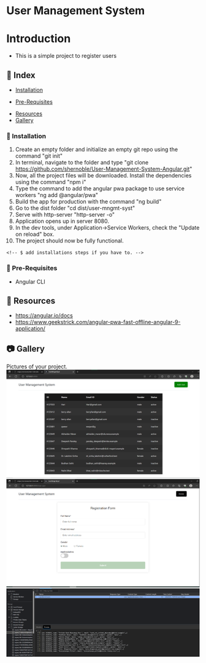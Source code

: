 # User Management System

<!-- ## gets real
git init
git clone:
npm i
ng serve
localhost:4200 -->

<!-- now check for service worker -->
<!-- ng add @angular/pwa
ng build
cd dist/user-mngmt-syst
http-server -o
->opens up in server 8080 -->


# Introduction
- This is a simple project to register users

## :ledger: Index

<!-- - [About](#beginner-about) -->
<!-- - [Usage](#zap-usage) -->
  - [Installation](#electric_plug-installation)
  <!-- - [Commands](#package-commands) -->
<!-- - [Development](#wrench-development) -->
  - [Pre-Requisites](#notebook-pre-requisites)
  <!-- - [Developmen Environment](#nut_and_bolt-development-environment) -->
  <!-- - [File Structure](#file_folder-file-structure) -->
  <!-- - [Build](#hammer-build)   -->
  <!-- - [Deployment](#rocket-deployment)   -->
<!-- - [Community](#cherry_blossom-community) -->
  <!-- - [Contribution](#fire-contribution) -->
  <!-- - [Branches](#cactus-branches) -->
  <!-- - [Guideline](#exclamation-guideline)   -->
<!-- - [FAQ](#question-faq) -->
- [Resources](#page_facing_up-resources)
- [Gallery](#camera-gallery)
<!-- - [Credit/Acknowledgment](#star2-creditacknowledgment) -->
<!-- - [License](#lock-license) -->

<!-- ##  :beginner: About
Add a detailed introduction about the project here, everything you want the reader to know. -->

<!-- ## :zap: Usage
One can use this project to register users.They can view users even when offline. -->

###  :electric_plug: Installation
1. Create an empty folder and initialize an empty git repo using the command "git init"
2. In terminal, navigate to the folder and type "git clone https://github.com/shernoble/User-Management-System-Angular.git"
3. Now, all the project files will be downloaded. Install the dependencies using the command "npm i"
4. Type the command to add the angular pwa package to use service workers "ng add @angular/pwa"
5. Build the app for production with the command "ng build"
6. Go to the dist folder "cd dist/user-mngmt-syst"
7. Serve with http-server "http-server -o"
8. Application opens up in server 8080.
9. In the dev tools, under Application->Service Workers, check the "Update on reload" box.
10. The project should now be fully functional.

```
<!-- $ add installations steps if you have to. -->
```

<!-- ###  :package: Commands
- Commands to start the project. -->

<!-- ##  :wrench: Development
If you want other people to contribute to this project, this is the section, make sure you always add this. -->

### :notebook: Pre-Requisites
- Angular CLI

<!-- ###  :nut_and_bolt: Development Environment
Write about setting up the working environment for your project.
- How to download the project...
- How to install dependencies... -->


<!-- ###  :file_folder: File Structure
Add a file structure here with the basic details about files, below is an example.

```
.
├── assets
│   ├── css
│   │   ├── index-ui.css
│   │   └── rate-ui.css
│   ├── images
│   │   ├── icons
│   │   │   ├── shrink-button.png
│   │   │   └── umbrella.png
│   │   ├── logo_144.png
│   │   └── Untitled-1.psd
│   └── javascript
│       ├── index.js
│       └── rate.js
├── CNAME
├── index.html
├── rate.html
└── README.md
```

| No | File Name | Details 
|----|------------|-------|
| 1  | index | Entry point -->



##  :page_facing_up: Resources
- https://angular.io/docs
- https://www.geekstrick.com/angular-pwa-fast-offline-angular-9-application/

##  :camera: Gallery
Pictures of your project.
![Users list](image.png)
![user registration](image-1.png)
![Cached data](image-2.png)

<!-- ## :star2: Credit/Acknowledgment
Credit the authors here.

##  :lock: License
Add a license here, or a link to it. -->
